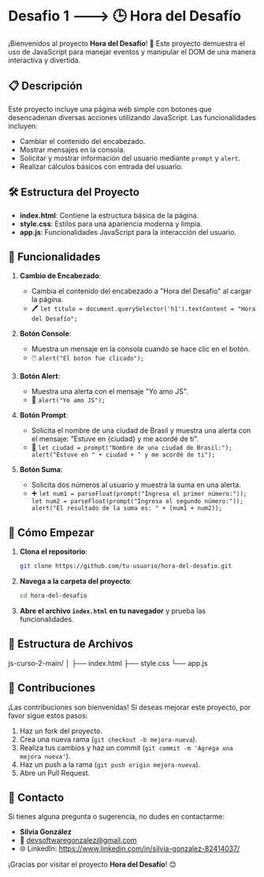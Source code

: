 # Desafio 1 ---> 🕒 Hora del Desafío

¡Bienvenidos al proyecto **Hora del Desafío**! 🚀 Este proyecto demuestra el uso de JavaScript para manejar eventos y manipular el DOM de una manera interactiva y divertida.

## 📋 Descripción

Este proyecto incluye una página web simple con botones que desencadenan diversas acciones utilizando JavaScript. Las funcionalidades incluyen:

- Cambiar el contenido del encabezado.
- Mostrar mensajes en la consola.
- Solicitar y mostrar información del usuario mediante `prompt` y `alert`.
- Realizar cálculos básicos con entrada del usuario.

## 🛠️ Estructura del Proyecto

- **index.html**: Contiene la estructura básica de la página.
- **style.css**: Estilos para una apariencia moderna y limpia.
- **app.js**: Funcionalidades JavaScript para la interacción del usuario.

## 🌟 Funcionalidades

1. **Cambio de Encabezado**: 
   - Cambia el contenido del encabezado a "Hora del Desafío" al cargar la página.
   - 🖊️ `let titulo = document.querySelector('h1').textContent = "Hora del Desafío";`

2. **Botón Console**: 
   - Muestra un mensaje en la consola cuando se hace clic en el botón.
   - 🖱️ `alert("El boton fue clicado");`

3. **Botón Alert**: 
   - Muestra una alerta con el mensaje "Yo amo JS".
   - 📢 `alert("Yo amo JS");`

4. **Botón Prompt**: 
   - Solicita el nombre de una ciudad de Brasil y muestra una alerta con el mensaje: "Estuve en {ciudad} y me acordé de ti".
   - 🌆 `let ciudad = prompt("Nombre de una ciudad de Brasil:"); alert("Estuve en " + ciudad + " y me acordé de ti");`

5. **Botón Suma**: 
   - Solicita dos números al usuario y muestra la suma en una alerta.
   - ➕ `let num1 = parseFloat(prompt("Ingresa el primer número:")); let num2 = parseFloat(prompt("Ingresa el segundo número:")); alert("El resultado de la suma es: " + (num1 + num2));`

## 🧩 Cómo Empezar

1. **Clona el repositorio**:
    ```bash
    git clone https://github.com/tu-usuario/hora-del-desafio.git
    ```

2. **Navega a la carpeta del proyecto**:
    ```bash
    cd hora-del-desafio
    ```

3. **Abre el archivo `index.html` en tu navegador** y prueba las funcionalidades.

## 📂 Estructura de Archivos

js-curso-2-main/
│
├── index.html
├── style.css
└── app.js


## 🤝 Contribuciones

¡Las contribuciones son bienvenidas! Si deseas mejorar este proyecto, por favor sigue estos pasos:

1. Haz un fork del proyecto.
2. Crea una nueva rama (`git checkout -b mejora-nueva`).
3. Realiza tus cambios y haz un commit (`git commit -m 'Agrega una mejora nueva'`).
4. Haz un push a la rama (`git push origin mejora-nueva`).
5. Abre un Pull Request.

## 📧 Contacto

Si tienes alguna pregunta o sugerencia, no dudes en contactarme:

- **Silvia González**
- 📧 devsoftwaregonzalez@gmail.com
- 🌐 LinkedIn: https://www.linkedin.com/in/silvia-gonzalez-82414037/


¡Gracias por visitar el proyecto **Hora del Desafío**! 😊
